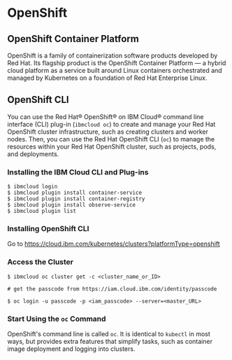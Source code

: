 # OpenShift

## OpenShift Container Platform

OpenShift is a family of containerization software products developed by Red Hat. Its flagship product is the OpenShift Container Platform — a hybrid cloud platform as a service built around Linux containers orchestrated and managed by Kubernetes on a foundation of Red Hat Enterprise Linux.

## OpenShift CLI

You can use the Red Hat® OpenShift® on IBM Cloud® command line interface (CLI) plug-in (`ibmcloud oc`) to create and manage your Red Hat OpenShift cluster infrastructure, such as creating clusters and worker nodes. Then, you can use the Red Hat OpenShift CLI (`oc`) to manage the resources within your Red Hat OpenShift cluster, such as projects, pods, and deployments.

### Installing the IBM Cloud CLI and Plug-ins

```
$ ibmcloud login
$ ibmcloud plugin install container-service
$ ibmcloud plugin install container-registry
$ ibmcloud plugin install observe-service
$ ibmcloud plugin list
```

### Installing OpenShift CLI

Go to https://cloud.ibm.com/kubernetes/clusters?platformType=openshift

### Access the Cluster

```
$ ibmcloud oc cluster get -c <cluster_name_or_ID>

# get the passcode from https://iam.cloud.ibm.com/identity/passcode

$ oc login -u passcode -p <iam_passcode> --server=<master_URL>
```

### Start Using the `oc` Command

OpenShift's command line is called `oc`. It is identical to `kubectl` in most ways, but provides extra features that simplify tasks, such as container image deployment and logging into clusters.
